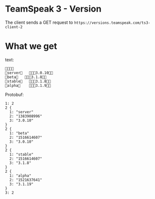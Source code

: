 # TeamSpeak 3 - Version  
The client sends a GET request to ```https://versions.teamspeak.com/ts3-client-2```

# What we get 
text: 

```

server   3.0.10
beta   3.1.8
stable   3.1.8
alpha    3.1.9
```

Protobuf: 
```
1: 2
2 {
  1: "server"
  2: "1383908996"
  3: "3.0.10"
}
2 {
  1: "beta"
  2: "1516614607"
  3: "3.0.10"
}
2 {
  1: "stable"
  2: "1516614607"
  3: "3.1.8"
}
2 {
  1: "alpha"
  2: "1521637641"
  3: "3.1.19"
}
3: 2
```
